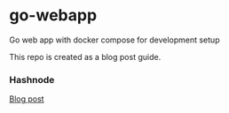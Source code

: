 # go-webapp

Go web app with docker compose for development setup

This repo is created as a blog post guide.

### Hashnode

[Blog post](https://talesitell.hashnode.dev/setup-go-app-with-docker)
